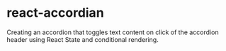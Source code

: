 # react-accordian
Creating an accordion that toggles text content on click of the accordion header using React State and conditional rendering.
